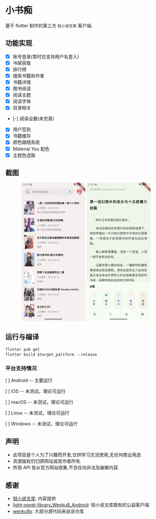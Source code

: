 # 小书痴

基于 flutter 制作的第三方 `轻小说文库` 客户端.

## 功能实现

- [x] 账号登录(暂时仅支持用户名登入)
- [x] 书架获取
- [x] 排行榜
- [x] 搜索书籍和作者
- [x] 书籍详情
- [x] 图书阅读
- [x] 阅读主题
- [x] 阅读字体
- [x] 目录相关
- [-] 阅读设置(未完善)
- [x] 用户签到
- [x] 书籍缓存
- [x] 颜色跟随系统
- [x] Material You 配色
- [x] 主题色选取

## 截图

<div style="text-align: center;">
<img alt="主页" src="assets/doc/main.png" width = "200" />
<img alt="阅读器" src="assets/doc/reader.png" width = "200"  />
</div>

## 运行与编译

```shell
flutter pub get
flutter build $target_paltform --release
```

### 平台支持情况

[ ] Android -- 主要运行

[ ] iOS -- 未测试，理论可运行

[ ] macOS -- 未测试，理论可运行

[ ] Linux -- 未测试，理论可运行

[ ] Windows -- 未测试，理论可运行

## 声明

- 此项目是个人为了兴趣而开发,仅供学习交流使用,无任何商业用途.
- 资源版权仍归原网站或其作者所有.
- 所用 API 皆从官方网站收集,不含任何非法及破解内容.

## 感谢

- [轻小说文库](https://www.wenku8.net/): 内容提供
- [light-novel-library_Wenku8_Android](https://github.com/MewX/light-novel-library_Wenku8_Android): 轻小说文库既有的公益客户端
- [wenku8x](https://github.com/zsakvo/wenku8x): 大部分源代码来自该仓库
